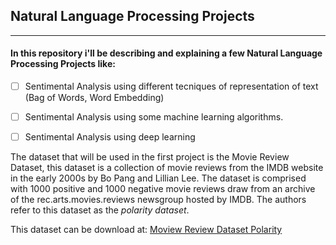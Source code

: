 ## Natural Language Processing Projects
---

#### In this repository i'll be describing and explaining a few **Natural Language Processing Projects** like:



- [ ] Sentimental Analysis using different tecniques of representation of text (Bag of Words, Word Embedding)
- [ ] Sentimental Analysis using some machine learning algorithms.
- [ ] Sentimental Analysis using deep learning   



The dataset that will be used in the first project is the Movie Review Dataset, this dataset is a collection of movie reviews from the 
IMDB website in the early 2000s by Bo Pang and Lillian Lee. The dataset is comprised with 1000 positive and 1000 negative movie reviews draw  from an archive of the rec.arts.movies.reviews newsgroup hosted by IMDB. The authors refer to this dataset as the *polarity dataset*.

This dataset can be download at: [Moview Review Dataset Polarity](http://www.cs.cornell.edu/people/pabo/movie-review-data/review_polarity.tar.gz)
